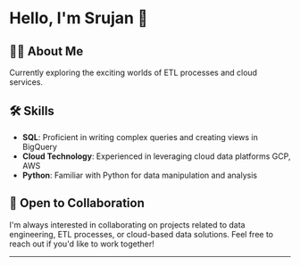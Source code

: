 # Hello, I'm Srujan 👋

## 👨‍💻 About Me
Currently exploring the exciting worlds of ETL processes and cloud services.

## 🛠 Skills
- **SQL**: Proficient in writing complex queries and creating views in BigQuery
- **Cloud Technology**: Experienced in leveraging cloud data platforms GCP, AWS
- **Python**: Familiar with Python for data manipulation and analysis


## 🤝 Open to Collaboration
I'm always interested in collaborating on projects related to data engineering, ETL processes, or cloud-based data solutions. Feel free to reach out if you'd like to work together!

---
